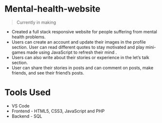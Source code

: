 # Mental-health-website 

> Currently in making

* Created a full stack responsive website for people suffering from mental health problems.
* Users can create an account and update their images in the profile section. User can read different quotes to stay motivated and play mini-games made using JavaScript to refresh their
mind . 
* Users can also write about their stories or experience in the letʼs talk section.
* User can share their stories in posts and can comment on posts, make friends, and see their friendʼs posts.

# Tools Used

 * VS Code
* Frontend - HTML5, CSS3, JavaScript and PHP
* Backend - SQL 
